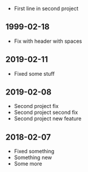 - First line in second project
## 1999-02-18  
- Fix with header with spaces
## 2019-02-11
- Fixed some stuff
## 2019-02-08

- Second project fix
- Second project second fix
- Second project new feature

## 2018-02-07

- Fixed something
- Something new
- Some more

